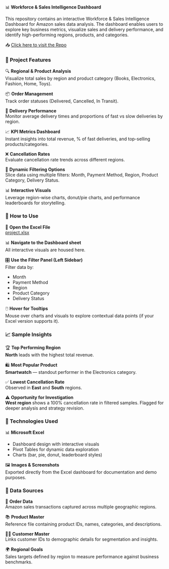 📊 **Workforce & Sales Intelligence Dashboard**

This repository contains an interactive Workforce & Sales Intelligence Dashboard for Amazon sales data analysis. The dashboard enables users to explore key business metrics, visualize sales and delivery performance, and identify high-performing regions, products, and categories.

📥 [Click here to visit the Repo ](https://github.com/Mohit-kr-singh/Workforce_Sales_Intelligence_Dashboard)


### 📌 Project Features

🔍 **Regional & Product Analysis**  
Visualize total sales by region and product category (Books, Electronics, Fashion, Home, Toys).

📦 **Order Management**  
Track order statuses (Delivered, Cancelled, In Transit).

🚚 **Delivery Performance**  
Monitor average delivery times and proportions of fast vs slow deliveries by region.

📈 **KPI Metrics Dashboard**  
Instant insights into total revenue, % of fast deliveries, and top-selling products/categories.

❌ **Cancellation Rates**  
Evaluate cancellation rate trends across different regions.

🧩 **Dynamic Filtering Options**  
Slice data using multiple filters: Month, Payment Method, Region, Product Category, Delivery Status.

📊 **Interactive Visuals**  
Leverage region-wise charts, donut/pie charts, and performance leaderboards for storytelling.

### 🚦 How to Use

📂 **Open the Excel File**  
[project.xlsx](https://github.com/Mohit-kr-singh/Workforce_Sales_Intelligence_Dashboard/blob/1aa9bd001c64f8f9e4fb7d853a04005d4064b81c/project.xlsx)

📊 **Navigate to the Dashboard sheet**  
All interactive visuals are housed here.

🎛️ **Use the Filter Panel (Left Sidebar)**  
Filter data by:
- Month  
- Payment Method  
- Region  
- Product Category  
- Delivery Status

🖱️ **Hover for Tooltips**  
Mouse over charts and visuals to explore contextual data points (if your Excel version supports it).


### 📈 Sample Insights

🏆 **Top Performing Region**  
**North** leads with the highest total revenue.

🛍️ **Most Popular Product**  
**Smartwatch** — standout performer in the Electronics category.

✅ **Lowest Cancellation Rate**  
Observed in **East** and **South** regions.

⚠️ **Opportunity for Investigation**  
**West region** shows a 100% cancellation rate in filtered samples. Flagged for deeper analysis and strategy revision.

### 🧰 Technologies Used

📊 **Microsoft Excel**  
- Dashboard design with interactive visuals  
- Pivot Tables for dynamic data exploration  
- Charts (bar, pie, donut, leaderboard styles)

🖼️ **Images & Screenshots**  
Exported directly from the Excel dashboard for documentation and demo purposes.

### 📄 Data Sources

🧾 **Order Data**  
Amazon sales transactions captured across multiple geographic regions.

📚 **Product Master**  
Reference file containing product IDs, names, categories, and descriptions.

🧍‍♂️ **Customer Master**  
Links customer IDs to demographic details for segmentation and insights.

🌍 **Regional Goals**  
Sales targets defined by region to measure performance against business benchmarks.
